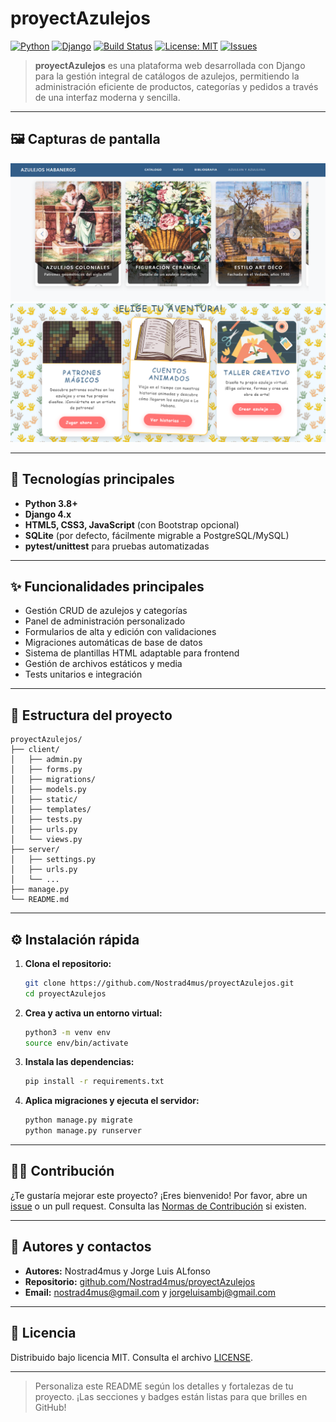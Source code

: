 ﻿# proyectAzulejos

[![Python](https://img.shields.io/badge/python-3.8%2B-blue.svg)](https://www.python.org/)
[![Django](https://img.shields.io/badge/Django-4.x-green.svg)](https://www.djangoproject.com/)
[![Build Status](https://img.shields.io/badge/build-passing-brightgreen)]()
[![License: MIT](https://img.shields.io/badge/license-MIT-yellow.svg)](LICENSE)
[![Issues](https://img.shields.io/github/issues/Nostrad4mus/proyectAzulejos.svg)](https://github.com/Nostrad4mus/proyectAzulejos/issues)

> **proyectAzulejos** es una plataforma web desarrollada con Django para la gestión integral de catálogos de azulejos, permitiendo la administración eficiente de productos, categorías y pedidos a través de una interfaz moderna y sencilla.

---

## 🖼️ Capturas de pantalla

<!-- Añade aquí tus imágenes -->
![Pantalla de inicio](docs/screenshot1.png)
![Listado de azulejos](docs/screenshot2.png)

---

## 🚀 Tecnologías principales

- **Python 3.8+**
- **Django 4.x**
- **HTML5, CSS3, JavaScript** (con Bootstrap opcional)
- **SQLite** (por defecto, fácilmente migrable a PostgreSQL/MySQL)
- **pytest/unittest** para pruebas automatizadas

---

## ✨ Funcionalidades principales

- Gestión CRUD de azulejos y categorías
- Panel de administración personalizado
- Formularios de alta y edición con validaciones
- Migraciones automáticas de base de datos
- Sistema de plantillas HTML adaptable para frontend
- Gestión de archivos estáticos y media
- Tests unitarios e integración

---

## 📂 Estructura del proyecto

```
proyectAzulejos/
├── client/
│   ├── admin.py
│   ├── forms.py
│   ├── migrations/
│   ├── models.py
│   ├── static/
│   ├── templates/
│   ├── tests.py
│   ├── urls.py
│   └── views.py
├── server/
│   ├── settings.py
│   ├── urls.py
│   └── ...
├── manage.py
└── README.md
```

---

## ⚙️ Instalación rápida

1. **Clona el repositorio:**
   ```sh
   git clone https://github.com/Nostrad4mus/proyectAzulejos.git
   cd proyectAzulejos
   ```

2. **Crea y activa un entorno virtual:**
   ```sh
   python3 -m venv env
   source env/bin/activate
   ```

3. **Instala las dependencias:**
   ```sh
   pip install -r requirements.txt
   ```

4. **Aplica migraciones y ejecuta el servidor:**
   ```sh
   python manage.py migrate
   python manage.py runserver
   ```

---

## 🧑‍💻 Contribución

¿Te gustaría mejorar este proyecto? ¡Eres bienvenido! Por favor, abre un [issue](https://github.com/Nostrad4mus/proyectAzulejos/issues) o un pull request. Consulta las [Normas de Contribución](CONTRIBUTING.md) si existen.

---

## 👤 Autores y contactos

- **Autores:** Nostrad4mus y Jorge Luis ALfonso
- **Repositorio:** [github.com/Nostrad4mus/proyectAzulejos](https://github.com/Nostrad4mus/proyectAzulejos)
- **Email:** nostrad4mus@gmail.com y jorgeluisambj@gmail.com

---

## 📄 Licencia

Distribuido bajo licencia MIT. Consulta el archivo [LICENSE](LICENSE).

---

> Personaliza este README según los detalles y fortalezas de tu proyecto. ¡Las secciones y badges están listas para que brilles en GitHub!

